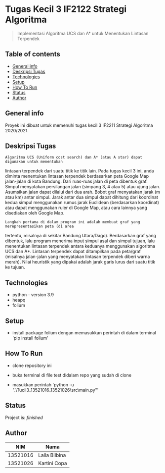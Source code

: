 # Tugas Kecil 3 IF2122 Strategi Algoritma

> Implementasi Algoritma UCS dan A* untuk Menentukan Lintasan Terpendek

## Table of contents
* [General info](#general-info)
* [Deskripsi Tugas](#deskripsi-tugas)
* [Technologies](#technologies)
* [Setup](#setup)
* [How To Run](#how-to-run)
* [Status](#status)
* [Author](#author)

## General info
Proyek ini dibuat untuk memenuhi tugas kecil 3 IF2211 Strategi Algoritma 2020/2021.

## Deskripsi Tugas
    Algoritma UCS (Uniform cost search) dan A* (atau A star) dapat digunakan untuk menentukan 
lintasan terpendek dari suatu titik ke titik lain. Pada tugas kecil 3 ini, anda diminta menentukan 
lintasan terpendek berdasarkan peta Google Map jalan-jalan di kota Bandung. Dari ruas-ruas jalan
di peta dibentuk graf. Simpul menyatakan persilangan jalan (simpang 3, 4 atau 5) atau ujung jalan. 
Asumsikan jalan dapat dilalui dari dua arah. Bobot graf menyatakan jarak (m atau km) antar simpul. 
Jarak antar dua simpul dapat dihitung dari koordinat kedua simpul menggunakan rumus jarak 
Euclidean (berdasarkan koordinat) atau dapat menggunakan ruler di Google Map, atau cara 
lainnya yang disediakan oleh Google Map.

    Langkah pertama di dalam program ini adalah membuat graf yang merepresentasikan peta (di area 
tertentu, misalnya di sekitar Bandung Utara/Dago). Berdasarkan graf yang dibentuk, lalu program 
menerima input simpul asal dan simpul tujuan, lalu menentukan lintasan terpendek antara 
keduanya menggunakan algoritma UCS dan A*. Lintasan terpendek dapat ditampilkan pada 
peta/graf (misalnya jalan-jalan yang menyatakan lintasan terpendek diberi warna merah). Nilai 
heuristik yang dipakai adalah jarak garis lurus dari suatu titik ke tujuan.

## Technologies
* python - version 3.9
* heapq
* folium

## Setup
- install package folium dengan memasukkan perintah di dalam terminal 'pip install folium'

## How To Run
- clone repository ini

- buka terminal di file test didalam repo yang sudah di clone

- masukkan perintah 'python -u ".\Tucil3_13521016_13521026\src\main.py"'

## Status
Project is: _finished_

## Author
|NIM|Nama|
|----------|---------------|
| 13521016 | Laila Bilbina |
| 13521026 | Kartini Copa |
